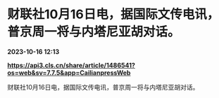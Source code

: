# 财联社10月16日电，据国际文传电讯，普京周一将与内塔尼亚胡对话。

**2023-10-16 12:13**

**https://api3.cls.cn/share/article/1486541?os=web&sv=7.7.5&app=CailianpressWeb**

财联社10月16日电，据国际文传电讯，普京周一将与内塔尼亚胡对话。